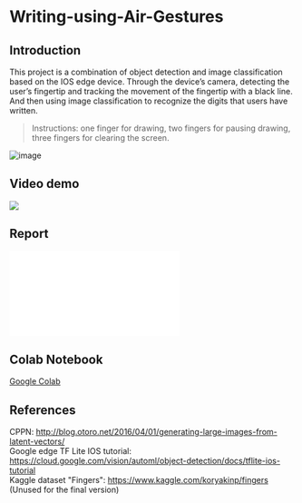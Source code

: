 # Writing-using-Air-Gestures

## Introduction

This project is a combination of object detection and image classification based on the IOS edge device. Through the device’s camera, detecting the user’s fingertip and tracking the movement of the fingertip with a black line. And then using image classification to recognize the digits that users have written.

> Instructions: one finger for drawing, two fingers for pausing drawing, three fingers for clearing the screen.

![image](https://github.com/infinitusposs/Writing-using-Air-Gestures/blob/master/README_DATA/description.png)

## Video demo

[![](http://img.youtube.com/vi/T3I0ruhP17M/0.jpg)](http://www.youtube.com/watch?v=T3I0ruhP17M "Writing with air gestures - demo")


## Report
<embed src="README_DATA/Final Report.pdf" type="application/pdf">

## Colab Notebook
[Google Colab](https://drive.google.com/open?id=1UzoT5bEjTK-3xBk4jSxnT-T3FgIiluXT)

## References
CPPN: http://blog.otoro.net/2016/04/01/generating-large-images-from-latent-vectors/ <br />
Google edge TF Lite IOS tutorial: https://cloud.google.com/vision/automl/object-detection/docs/tflite-ios-tutorial <br />
Kaggle dataset "Fingers": https://www.kaggle.com/koryakinp/fingers (Unused for the final version)

